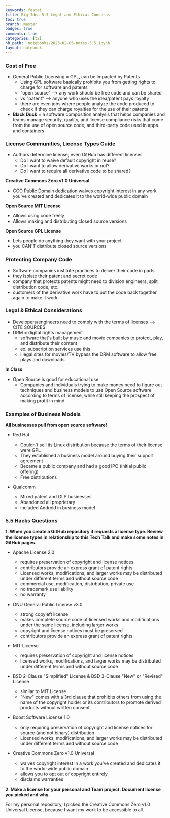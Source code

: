 ```yaml
---
keywords: fastai
title: Big Idea 5.5 Legal and Ethical Concerns
toc: true
branch: master
badges: true
comments: true
categories: [t2]
nb_path: _notebooks/2023-02-06-notes-5.5.ipynb
layout: notebook
---
```


<!--
#################################################
### THIS FILE WAS AUTOGENERATED! DO NOT EDIT! ###
#################################################
# file to edit: _notebooks/2023-02-06-notes-5.5.ipynb
-->

<div class="container" id="notebook-container">
        
<div class="cell border-box-sizing text_cell rendered"><div class="inner_cell">
<div class="text_cell_render border-box-sizing rendered_html">
<h3 id="Cost-of-Free">Cost of Free<a class="anchor-link" href="#Cost-of-Free"> </a></h3><ul>
<li>General Public Licensing = GPL, can be impacted by Patents<ul>
<li>Using GPL software basically prohibits you from getting rights to charge for software and patents</li>
<li>"open source" --&gt; any work should be free code and can be shared</li>
<li>vs "patent" --&gt; anyone who uses the idea/patent pays royalty</li>
<li>there are even jobs where people analyze the code produced to check if they can charge royalties for the use of their patents</li>
</ul>
</li>
<li><strong>Black Duck</strong> = a software composition analysis that helps companies and teams manage security, quality, and license compliance risks that come from the use of open source code, and third-party code used in apps and containers</li>
</ul>

</div>
</div>
</div>
<div class="cell border-box-sizing text_cell rendered"><div class="inner_cell">
<div class="text_cell_render border-box-sizing rendered_html">
<h3 id="License-Communities,-License-Types-Guide">License Communities, License Types Guide<a class="anchor-link" href="#License-Communities,-License-Types-Guide"> </a></h3><ul>
<li>Authors determine license; even GitHub has different licenses<ul>
<li>Do I want to waive default copyright in reuse?</li>
<li>Do I want to allow derivative works or not?</li>
<li>Do I want to require all derivative code to be shared?</li>
</ul>
</li>
</ul>
<p><strong>Creative Commons Zero v1.0 Universal</strong></p>
<ul>
<li>CCO Public Domain dedication waives copyright interest in any work you've created and dedicates it to the world-wide public domain</li>
</ul>
<p><strong>Open Source MIT License</strong></p>
<ul>
<li>Allows using code freely</li>
<li>Allows making and distributing closed source versions</li>
</ul>
<p><strong>Open Source GPL License</strong></p>
<ul>
<li>Lets people do anything they want with your project</li>
<li>you CAN'T distribute closed source versions</li>
</ul>
<h3 id="Protecting-Company-Code">Protecting Company Code<a class="anchor-link" href="#Protecting-Company-Code"> </a></h3><ul>
<li>Software companies institute practices to deliver their code in parts</li>
<li>they isolate their patent and secret code</li>
<li>company that protects patents might need to division engineers, split distribution code, etc.</li>
<li>customers of the derivative work have to put the code back together again to make it work</li>
</ul>
<h3 id="Legal-&amp;-Ethical-Considerations">Legal &amp; Ethical Considerations<a class="anchor-link" href="#Legal-&amp;-Ethical-Considerations"> </a></h3><ul>
<li>Developers/engineers need to comply with the terms of licenses --&gt; CITE SOURCES</li>
<li>DRM = digital rights management <ul>
<li>software that's built by music and movie companies to protect, play, and distribute their content</li>
<li>ex. subscription services use this</li>
<li>illegal sites for movies/TV bypass the DRM software to allow free plays and downloads</li>
</ul>
</li>
</ul>
<p><strong>In Class</strong></p>
<ul>
<li>Open Source is good for educational use<ul>
<li>Companies and individuals trying to make money need to figure out techniques and business models to use Open Source software according to terms of license, while still keeping the prospect of making profit in mind</li>
</ul>
</li>
</ul>
<h3 id="Examples-of-Business-Models">Examples of Business Models<a class="anchor-link" href="#Examples-of-Business-Models"> </a></h3><p><strong>All businesses pull from open source software!</strong></p>
<ul>
<li><p>Red Hat</p>
<ul>
<li>Couldn't sell its Linux distribution because the terms of their license were GPL</li>
<li>They established a business model around buying their support agreement</li>
<li>Became a public company and had a good IPO (initial public offering)</li>
<li>Free distributions</li>
</ul>
</li>
<li><p>Qualcomm</p>
<ul>
<li>Mixed patent and GLP businesses</li>
<li>Abandoned all proprietary</li>
<li>included Android in business model</li>
</ul>
</li>
</ul>

</div>
</div>
</div>
<div class="cell border-box-sizing text_cell rendered"><div class="inner_cell">
<div class="text_cell_render border-box-sizing rendered_html">
<h3 id="5.5-Hacks-Questions">5.5 Hacks Questions<a class="anchor-link" href="#5.5-Hacks-Questions"> </a></h3><p><strong>1. When you create a GitHub repository it requests a license type. Review the license types in relationship to this Tech Talk and make some notes in GitHub pages.</strong></p>
<ul>
<li><p>Apache License 2.0</p>
<ul>
<li>requires preservation of copyright and license notices</li>
<li>contributors provide an express grant of patent rights</li>
<li>Licensed works, modifications, and larger works may be distributed under different terms and without source code</li>
<li>commercial use, modification, distribution, private use</li>
<li>no trademark use liability</li>
<li>no warranty</li>
</ul>
</li>
<li><p>GNU General Public License v3.0</p>
<ul>
<li>strong copyleft license</li>
<li>makes complete source code of licensed works and modifications under the same license, including larger works</li>
<li>copyright and license notices must be preserved</li>
<li>contributors provide an express grant of patent rights</li>
</ul>
</li>
<li><p>MIT License</p>
<ul>
<li>requires preservation of copyright and license notices</li>
<li>licensed works, modifications, and larger works may be distributed under different terms and without source code </li>
</ul>
</li>
<li><p>BSD 2-Clause "Simplified" License &amp; BSD 3-Clause "New" or "Revised" License</p>
<ul>
<li>similar to MIT License</li>
<li>"New" comes with a 3rd clause that prohibits others from using the name of the copyright holder or its contributors to promote derived products without written consent</li>
</ul>
</li>
<li><p>Boost Software License 1.0</p>
<ul>
<li>only requiring preservation of copyright and license notices for source (and not binary) distribution</li>
<li>Licensed works, modifications, and larger works may be distributed under different terms and without source code</li>
</ul>
</li>
<li><p>Creative Commons Zero v1.0 Universal</p>
<ul>
<li>waives copyright interest in a work you've created and dedicates it to the world-wide public domain</li>
<li>allows you to opt out of copyright entirely </li>
<li>disclaims warranties</li>
</ul>
</li>
</ul>
<p><strong>2. Make a license for your personal and Team project. Document license you picked and why.</strong></p>
<p>For my personal repository, I picked the Creative Commons Zero v1.0 Universal License, because I want my work to be accessible to all.</p>

</div>
</div>
</div>
</div>
 

